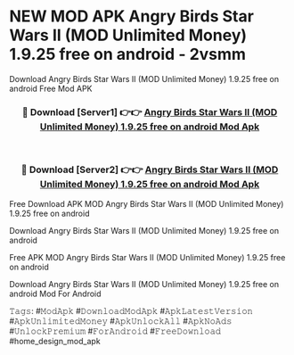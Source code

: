 # NEW MOD APK Angry Birds Star Wars II (MOD Unlimited Money) 1.9.25 free on android - 2vsmm
Download Angry Birds Star Wars II (MOD Unlimited Money) 1.9.25 free on android Free Mod APK

<div align="center">
<h3>🔴 Download [Server1] 👉👉 <a href="https://apk-comot.site?title=Angry_Birds_Star_Wars_II_(MOD_Unlimited_Money)_1.9.25_free_on_android">Angry Birds Star Wars II (MOD Unlimited Money) 1.9.25 free on android Mod Apk</a></h3><br>

<h3>🔴 Download [Server2] 👉👉 <a href="https://apk-comot.site?title=Angry_Birds_Star_Wars_II_(MOD_Unlimited_Money)_1.9.25_free_on_android">Angry Birds Star Wars II (MOD Unlimited Money) 1.9.25 free on android Mod Apk</a></h3>
</div>


Free Download APK MOD Angry Birds Star Wars II (MOD Unlimited Money) 1.9.25 free on android

Download Angry Birds Star Wars II (MOD Unlimited Money) 1.9.25 free on android 

Free APK MOD Angry Birds Star Wars II (MOD Unlimited Money) 1.9.25 free on android 

Download Angry Birds Star Wars II (MOD Unlimited Money) 1.9.25 free on android Mod For Android

𝚃𝚊𝚐𝚜: #𝙼𝚘𝚍𝙰𝚙𝚔 #𝙳𝚘𝚠𝚗𝚕𝚘𝚊𝚍𝙼𝚘𝚍𝙰𝚙𝚔 #𝙰𝚙𝚔𝙻𝚊𝚝𝚎𝚜𝚝𝚅𝚎𝚛𝚜𝚒𝚘𝚗 #𝙰𝚙𝚔𝚄𝚗𝚕𝚒𝚖𝚒𝚝𝚎𝚍𝙼𝚘𝚗𝚎𝚢 #𝙰𝚙𝚔𝚄𝚗𝚕𝚘𝚌𝚔𝙰𝚕𝚕 #𝙰𝚙𝚔𝙽𝚘𝙰𝚍𝚜 #𝚄𝚗𝚕𝚘𝚌𝚔𝙿𝚛𝚎𝚖𝚒𝚞𝚖 #𝙵𝚘𝚛𝙰𝚗𝚍𝚛𝚘𝚒𝚍 #𝙵𝚛𝚎𝚎𝙳𝚘𝚠𝚗𝚕𝚘𝚊𝚍 #home_design_mod_apk
